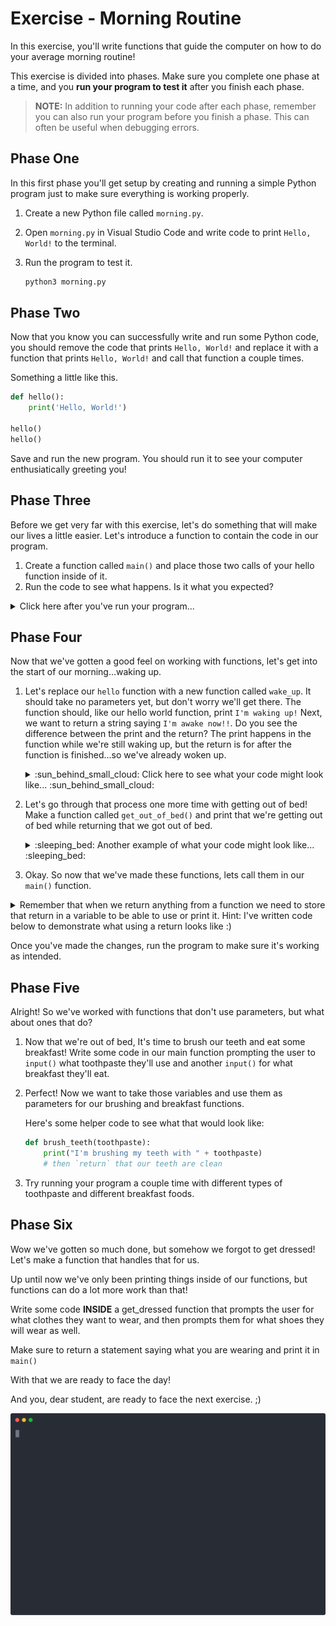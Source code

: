 # Exercise - Morning Routine

In this exercise, you'll write functions that guide the computer on how to do your average morning routine!

This exercise is divided into phases. Make sure you complete one phase at a time, and you **run your program to test it** after you finish each phase.

> **NOTE:** In addition to running your code after each phase, remember you can also run your program before you finish a phase. This can often be useful when debugging errors.

## Phase One

In this first phase you'll get setup by creating and running a simple Python program just to make sure everything is working properly.

1. Create a new Python file called `morning.py`.
1. Open `morning.py` in Visual Studio Code and write code to print `Hello, World!` to the terminal.
1. Run the program to test it.

    ```sh
    python3 morning.py
    ```

## Phase Two

Now that you know you can successfully write and run some Python code, you should remove the code that prints `Hello, World!` and replace it with a function that prints `Hello, World!` and call that function a couple times.

Something a little like this.

```python
def hello():
    print('Hello, World!')

hello()
hello()

```

Save and run the new program. You should run it to see your computer enthusiatically greeting you!

## Phase Three

Before we get very far with this exercise, let's do something that will make our lives a little easier. Let's introduce a function to contain the code in our program.

1. Create a function called `main()` and place those two calls of your hello function inside of it. 
1. Run the code to see what happens. Is it what you expected?

<details>
<summary>  Click here after you've run your program...  </summary>

3. Your code didn't do anything because you didn't call the `main()` function. Add code at the bottom of the `morning.py` file to call `main()`. When you're finished, your script should look like this:

    ```python
    def hello():
        print('Hello, World!')

    def main():
        hello()
        hello()


    main()
    ```

4. Now run your program again to see what happens. Is it what you expected?

> **NOTE:** This is another example of some patterns we saw in the lightning exercise about keeping our code organized.  Feel free to reference that again!

</details>

## Phase Four

Now that we've gotten a good feel on working with functions, let's get into the start of our morning...waking up. 

1. Let's replace our `hello` function with a new function called `wake_up`. It should take no parameters yet, but don't worry we'll get there. The function should, like our hello world function, print `I'm waking up!`  Next, we want to return a string saying `I'm awake now!!`.
Do you see the difference between the print and the return?  The print happens in the function while we're still waking up, but the return is for after the function is finished...so we've already woken up.

    <details>
    <summary> :sun_behind_small_cloud: Click here to see what your code might look like... :sun_behind_small_cloud: </summary>

    Example `wake_up` function code:

    ```python
    def wake_up():
        # print that we're waking up
        # then `return` that we woke up
    ```
    </details>

1. Let's go through that process one more time with getting out of bed!  Make a function called `get_out_of_bed()` and print that we're getting out of bed while returning that we got out of bed. 

    <details>
    <summary> :sleeping_bed: Another example of what your code might look like... :sleeping_bed: </summary>

    Example `get_out_of_bed` function code:

    ```python
    def get_out_of_bed():
        # print that we're getting out of bed
        # then `return` that we got out of bed
    ```
    </details>

1. Okay.  So now that we've made these functions, lets call them in our `main()` function.

<details>
<summary> Remember that when we return anything from a function we need to store that return in a variable to be able to use or print it. 
Hint: I've written code below to demonstrate what using a return looks like :) </summary>

Example of returning and using function return:

```python
def hello():
    print('Hello, World!')
    return "I've said hello now it's your turn"

def main():
    our_turn = hello()
    print(our_turn)

main()
```

Do we see whats happening there?  Look really closely!  When we call `hello` our function prints `'Hello, World!'`, but it **returns** a string saying its our turn.  With that return we can store (or "pipeline") that to a variable in main (that I've conveniently named our_turn), and then we can print it!  It's incredibly useful to return things like this so they can be used whenever needed outside of our functions. 

</details>

Once you've made the changes, run the program to make sure it's working as intended.

## Phase Five

Alright!  So we've worked with functions that don't use parameters, but what about ones that do?

1. Now that we're out of bed, It's time to brush our teeth and eat some breakfast! Write some code in our main function prompting the user to `input()` what toothpaste they'll use and another `input()` for what breakfast they'll eat.

1. Perfect!  Now we want to take those variables and use them as parameters for our brushing and breakfast functions.

    Here's some helper code to see what that would look like:

    ```python
    def brush_teeth(toothpaste):
        print("I'm brushing my teeth with " + toothpaste)
        # then `return` that our teeth are clean
    ```

1. Try running your program a couple time with different types of toothpaste and different breakfast foods. 

## Phase Six

Wow we've gotten so much done, but somehow we forgot to get dressed!  Let's make a function that handles that for us. 

Up until now we've only been printing things inside of our functions, but functions can do a lot more work than that!

Write some code **INSIDE** a get_dressed function that prompts the user for what clothes they want to wear, and then prompts them for what shoes they will wear as well.  

Make sure to return a statement saying what you are wearing and print it in `main()`

With that we are ready to face the day!

And you, dear student, are ready to face the next exercise. ;)

![](recording.svg)
